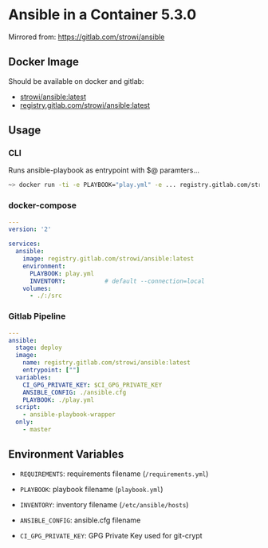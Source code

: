 # Ansible in a Container <!-- # renovate: datasource=pypi depName=ansible versioning=loose-->5.3.0

Mirrored from: <https://gitlab.com/strowi/ansible>

## Docker Image

Should be available on docker and gitlab:

* [strowi/ansible:latest](https://hub.docker.com/repository/docker/strowi/ansible)
* [registry.gitlab.com/strowi/ansible:latest](https://gitlab.com/strowi/ansible)

## Usage

### CLI

Runs ansible-playbook as entrypoint with $@ paramters...

```bash
~> docker run -ti -e PLAYBOOK="play.yml" -e ... registry.gitlab.com/strowi/ansible:latest
```

### docker-compose

```yaml
---
version: '2'

services:
  ansible:
    image: registry.gitlab.com/strowi/ansible:latest
    environment:
      PLAYBOOK: play.yml
      INVENTORY:           # default --connection=local
    volumes:
      - ./:/src
```

### Gitlab Pipeline

```yaml
---
ansible:
  stage: deploy
  image:
    name: registry.gitlab.com/strowi/ansible:latest
    entrypoint: [""]
  variables:
    CI_GPG_PRIVATE_KEY: $CI_GPG_PRIVATE_KEY
    ANSIBLE_CONFIG: ./ansible.cfg
    PLAYBOOK: ./play.yml
  script:
    - ansible-playbook-wrapper
  only:
    - master
```

## Environment Variables

* `REQUIREMENTS`: requirements filename (`/requirements.yml`)
* `PLAYBOOK`: playbook filename (`playbook.yml`)
* `INVENTORY`: inventory filename (`/etc/ansible/hosts`)
* `ANSIBLE_CONFIG`: ansible.cfg filename

* `CI_GPG_PRIVATE_KEY`: GPG Private Key used for git-crypt
